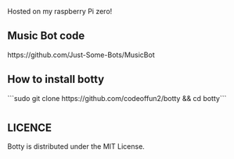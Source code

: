 Hosted on my raspberry Pi zero!

<h2> Music Bot code </h2>
https://github.com/Just-Some-Bots/MusicBot

<h2> How to install botty </h2>
```sudo git clone https://github.com/codeoffun2/botty && cd botty```

<h1>  </h1>

<h2> LICENCE</h2>
<p>
Botty is distributed under the MIT License.
